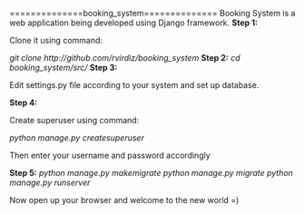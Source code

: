 ==============booking_system==============
Booking System is a web application being developed using Django framework.
<strong>Step 1:</strong>
<p>Clone it using command:</p>
<em>git clone http://github.com/rvirdiz/booking_system</em>
<strong>Step 2:</strong>
<em>cd booking_system/src/</em>
<strong>Step 3:</strong>
<p>Edit settings.py file according to your system and set up database.</p>
<strong>Step 4:</strong>
<p>Create superuser using command:</p>
<em>python manage.py createsuperuser</em>
<p> Then enter your username and password accordingly</p>
<strong>Step 5:</strong>
<em>python manage.py makemigrate</em>
<em>python manage.py migrate</em>
<em>python manage.py runserver</em>

Now open up your browser and welcome to the new world =)

